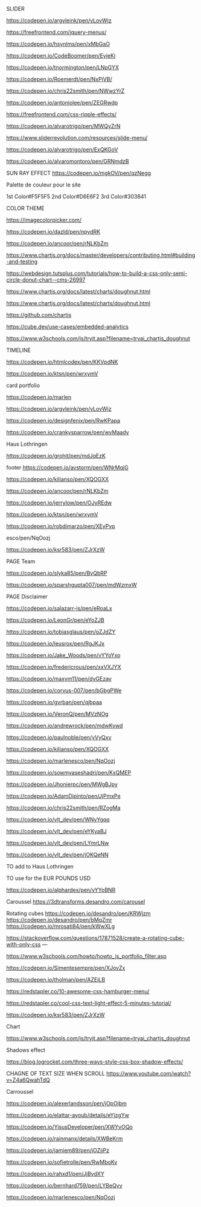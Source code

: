 
SLIDER

  
https://codepen.io/argyleink/pen/yLovWjz


https://freefrontend.com/jquery-menus/



https://codepen.io/hsynlms/pen/xMbGaO

https://codepen.io/CodeBoomer/pen/EyjeKj

https://codepen.io/tnormington/pen/LNpGYX

https://codepen.io/Roemerdt/pen/NxPjVB/

https://codepen.io/chris22smith/pen/NWwzYrZ

https://codepen.io/antoniolee/pen/ZEGRwdp


https://freefrontend.com/css-ripple-effects/

https://codepen.io/alvarotrigo/pen/MWQyZrN

https://www.sliderrevolution.com/resources/slide-menu/



https://codepen.io/alvarotrigo/pen/ExQKGoV









https://codepen.io/alvaromontoro/pen/GRNmdzB

SUN RAY EFFECT
https://codepen.io/mgkOV/pen/qzNegg

Palette de couleur pour le site

1st Color#F5F5F5
2nd Color#D6E6F2
3rd Color#303841


COLOR THEME

https://imagecolorpicker.com/

https://codepen.io/dazld/pen/npydRK

https://codepen.io/ancoor/pen/rNLKbZm

https://www.chartjs.org/docs/master/developers/contributing.html#building-and-testing

https://webdesign.tutsplus.com/tutorials/how-to-build-a-css-only-semi-circle-donut-chart--cms-26997

https://www.chartjs.org/docs/latest/charts/doughnut.html

https://www.chartjs.org/docs/latest/charts/doughnut.html

https://github.com/chartjs

https://cube.dev/use-cases/embedded-analytics

https://www.w3schools.com/js/tryit.asp?filename=tryai_chartjs_doughnut 



TIMELINE

   <!-- https://codepen.io/htmlcodex/pen/KKVpdNK -->
   
   https://codepen.io/htmlcodex/pen/KKVpdNK

https://codepen.io/ktsn/pen/wrxymV



card portfolio

https://codepen.io/marlen

https://codepen.io/argyleink/pen/yLovWjz

https://codepen.io/designfenix/pen/RwKPapa

https://codepen.io/crankysparrow/pen/wvMaady



Haus Lothringen

https://codepen.io/grohit/pen/mdJqEzK 


footer
https://codepen.io/avstorm/pen/WNrMqjG

https://codepen.io/kilianso/pen/XQOGXX


https://codepen.io/ancoor/pen/rNLKbZm

https://codepen.io/jerrylow/pen/OJyREdw

https://codepen.io/ktsn/pen/wrxymV

https://codepen.io/robdimarzo/pen/XEyPvp

esco/pen/NqOozj

https://codepen.io/ksr583/pen/ZJrXzW





PAGE Team

https://codepen.io/slyka85/pen/BvQbRP

https://codepen.io/sparshgupta007/pen/mdWzmxW




PAGE Disclaimer

https://codepen.io/salazarr-js/pen/eRoaLx

https://codepen.io/LeonGr/pen/eYoZJB

https://codepen.io/tobiasglaus/pen/oZJdZY

https://codepen.io/leusrox/pen/RgJKJx

https://codepen.io/Jake_Woods/pen/vYYoYxo

https://codepen.io/fredericrous/pen/xxVXJYX

https://codepen.io/maxym11/pen/dyGEzay

https://codepen.io/corvus-007/pen/bGbgPWe

https://codepen.io/gvrban/pen/qjbpaa

https://codepen.io/VeronQ/pen/MVzNOg

https://codepen.io/andrewrock/pen/mdwKywd

https://codepen.io/paulnoble/pen/yVyQxv



https://codepen.io/kilianso/pen/XQOGXX

https://codepen.io/marlenesco/pen/NqOozj

https://codepen.io/sowmyaseshadri/pen/KxQMEP

https://codepen.io/Jhonierpc/pen/MWgBJpy

https://codepen.io/AdamDipinto/pen/JjPmxPe

https://codepen.io/chris22smith/pen/RZogMa 

https://codepen.io/vlt_dev/pen/WNyYgqq

https://codepen.io/vlt_dev/pen/eYKyaBJ

https://codepen.io/vlt_dev/pen/LYmrLNw

https://codepen.io/vlt_dev/pen/jOKQeNN

TO add to Haus Lothringen

TO use for the EUR POUNDS USD

https://codepen.io/alphardex/pen/vYYoBNR

Caroussel
https://3dtransforms.desandro.com/carousel

Rotating cubes
https://codepen.io/desandro/pen/KRWjzm
https://codepen.io/desandro/pen/bMqZmr
https://codepen.io/mrosati84/pen/kWwXLg

https://stackoverflow.com/questions/17871528/create-a-rotating-cube-with-only-css
—

https://www.w3schools.com/howto/howto_js_portfolio_filter.asp

https://codepen.io/Simentesempre/pen/XJovZx

https://codepen.io/tholman/pen/AZEjLB

https://redstapler.co/10-awesome-css-hamburger-menu/

https://redstapler.co/cool-css-text-light-effect-5-minutes-tutorial/

https://codepen.io/ksr583/pen/ZJrXzW






Chart


https://www.w3schools.com/js/tryit.asp?filename=tryai_chartjs_doughnut




Shadows effect

https://blog.logrocket.com/three-ways-style-css-box-shadow-effects/





CHAGNE OF TEXT SIZE WHEN SCROLL
https://www.youtube.com/watch?v=Z4a6QwahTdQ





Carroussel

https://codepen.io/alexerlandsson/pen/jOpOjbm

https://codepen.io/elattar-ayoub/details/eYjzgYw

https://codepen.io/YisusDeveloper/pen/XWYvOQo

https://codepen.io/rainmanx/details/XWBeKrm

https://codepen.io/jamiem89/pen/jOZjjPz

https://codepen.io/sofietrolle/pen/RwMboKv

https://codepen.io/rahxd1/pen/JjBydXY

https://codepen.io/bernhard759/pen/LYBeQyv

<!-- https://www.eclairement.com/Faire-defiler-un-texte-en-HTML

https://www.w3schools.in/css3/css-marquee#:~:text=What%20are%20Marquees%3F,of%20the%20W3%20HTML%20specifications.

https://codepen.io/alphardex/pen/vYYoBNR










<!-- 
https://codepen.io/fredericrous/pen/xxVXJYX -->



<!-- 

https://codepen.io/maxym11/pen/dyGEzay -->
<!-- 
https://codepen.io/fredericrous/pen/xxVXJYX -->

https://codepen.io/marlenesco/pen/NqOozj













<!-- 9 -->
<!-- <section>
    <div class="S9DivContainer">
      <ul class="chart">
        <li>
          <span style="height:66%" title="United Kingdom 66%"></span>
        </li>
        <li>
          <span style="height:13%" title="United States 13%"></span>
        </li>
        <li>
          <span style="height:4%" title="France 4%"></span>
        </li>
        <li>
          <span style="height:1%" title="The Netherlands 1%"></span>
        </li>
        <li>
          <span style="height:2%" title="Portugal 2%"></span>
        </li>
        <li>
          <span style="height:2%" title="Spain 2%"></span>
        </li>
        <li>
          <span style="height:5%" title="Sweden 5%"></span>
        </li>
        <li>
          <span style="height:2%" title="Switzerland 2%"></span>
        </li>
        <li>
          <span style="height:2%" title="Estonia 2%"></span>
        </li>
        <li>
          <span style="height:4%" title=" others* 4%"></span>
        </li>
      </ul>  
    </div>

    <div class="othersChart">
      <p>Canada, Colombia, Finland, Israël, Italy, Lithuania, Luxembourg, Metaverse, Norway</p>
    </div>
</section> -->
